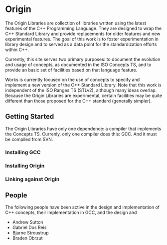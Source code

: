 Origin
======

The Origin Libraries are collection of libraries written using the
latest features of the C++ Programming Language. They are designed
to wrap the C++ Standard Library and provide replacements for older
features and new experimental features. The goal of this work is
to foster experimentation in library design and to served as a data
point for the standardization efforts within C++.

Currently, this site serves two primary purposes: to document the 
evolution and usage of concepts, as documented in the ISO Concepts TS, 
and to provide an basic set of facilities based on that language feature.


Works is currently focused on the use of concepts to specify and 
implement a new version of the C++ Standard Library. Note that this 
work is independent of the ISO Ranges TS (STLv2), although many ideas 
overlap. Because the Origin Libraries are experimental, certain
facilities may be quite different than those proposed for the C++
standard (generally simpler).

Getting Started
---------------

The Origin Libraries have only one dependence: a compiler that implements
the Concepts TS. Currenly, only one compiler does this: GCC. And it must
be compiled from SVN.

### Installing GCC

### Installing Origin

### Linking against Origin

People
------
The following people have been active in the design and implementation
of C++ concepts, their implementation in GCC, and the design and

- Andrew Sutton
- Gabriel Dos Reis
- Bjarne Stroustrup
- Braden Obrzut


